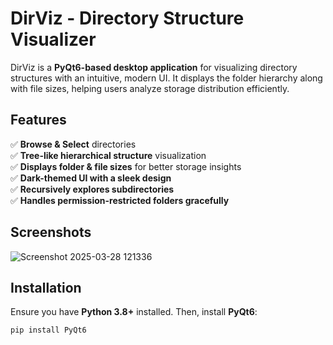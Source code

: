 # DirViz - Directory Structure Visualizer

DirViz is a **PyQt6-based desktop application** for visualizing directory structures with an intuitive, modern UI. It displays the folder hierarchy along with file sizes, helping users analyze storage distribution efficiently.

## Features

✅ **Browse & Select** directories  
✅ **Tree-like hierarchical structure** visualization  
✅ **Displays folder & file sizes** for better storage insights  
✅ **Dark-themed UI with a sleek design**  
✅ **Recursively explores subdirectories**  
✅ **Handles permission-restricted folders gracefully**  

## Screenshots

![Screenshot 2025-03-28 121336](https://github.com/user-attachments/assets/77ee9183-6d7c-4913-bcbc-7912eac5178e)

## Installation

Ensure you have **Python 3.8+** installed. Then, install **PyQt6**:

```sh
pip install PyQt6
